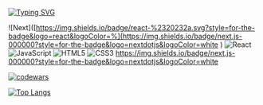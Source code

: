 [![Typing SVG](https://readme-typing-svg.herokuapp.com?color=%2336BCF7&lines=Hello,+I'm+Sergey.+Web-delevoper)](https://git.io/typing-svg)

![Next]([https://img.shields.io/badge/react-%2320232a.svg?style=for-the-badge&logo=react&logoColor=%](https://img.shields.io/badge/next.js-000000?style=for-the-badge&logo=nextdotjs&logoColor=white
)
![React](https://img.shields.io/badge/react-%2320232a.svg?style=for-the-badge&logo=react&logoColor=%2361DAFB)
![JavaScript](https://img.shields.io/badge/javascript-%23323330.svg?style=for-the-badge&logo=javascript&logoColor=%23F7DF1E)
![HTML5](https://img.shields.io/badge/html5-%23E34F26.svg?style=for-the-badge&logo=html5&logoColor=white)
![CSS3](https://img.shields.io/badge/css3-%231572B6.svg?style=for-the-badge&logo=css3&logoColor=white)
https://img.shields.io/badge/next.js-000000?style=for-the-badge&logo=nextdotjs&logoColor=white


[![codewars](https://www.codewars.com/users/7Sergey/badges/large)](https://www.codewars.com/users/7Sergey)   

[![Top Langs](https://github-readme-stats.vercel.app/api/top-langs/?username=anuraghazra&layout=compact)](https://github.com/anuraghazra/github-readme-stats)
